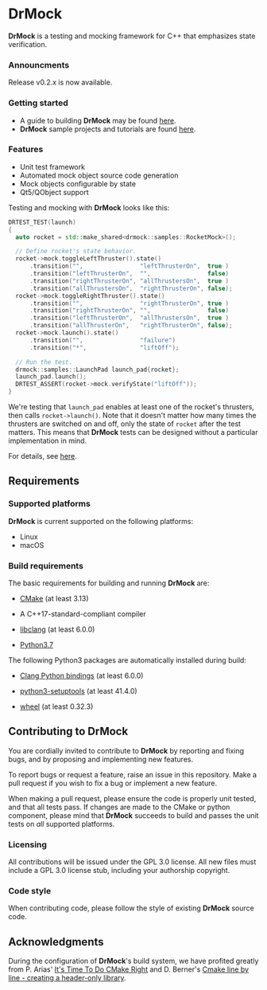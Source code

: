 <!-- 
Copyright 2019 Ole Kliemann, Malte Kliemann

This file is part of DrMock.

DrMock is free software: you can redistribute it and/or modify it
under the terms of the GNU General Public License as published by
the Free Software Foundation, either version 3 of the License, or
(at your option) any later version.

DrMock is distributed in the hope that it will be useful, but
WITHOUT ANY WARRANTY; without even the implied warranty of
MERCHANTABILITY or FITNESS FOR A PARTICULAR PURPOSE.  See the GNU
General Public License for more details.

You should have received a copy of the GNU General Public License
along with DrMock.  If not, see <https://www.gnu.org/licenses/>.
-->

# DrMock

**DrMock** is a testing and mocking framework for C++ that emphasizes
state verification.

### Announcments

Release v0.2.x is now available.

### Getting started

* A guide to building **DrMock** may be found [here](docs/build.md).
* **DrMock** sample projects and tutorials are found
  [here](docs/tutorial.md).

### Features

* Unit test framework
* Automated mock object source code generation
* Mock objects configurable by state
* Qt5/QObject support 

Testing and mocking with **DrMock** looks like this:
```cpp
DRTEST_TEST(launch)
{
  auto rocket = std::make_shared<drmock::samples::RocketMock>();

  // Define rocket's state behavior.
  rocket->mock.toggleLeftThruster().state()
      .transition("",                "leftThrusterOn",  true )
      .transition("leftThrusterOn",  "",                false)
      .transition("rightThrusterOn", "allThrustersOn",  true )
      .transition("allThrustersOn",  "rightThrusterOn", false);
  rocket->mock.toggleRightThruster().state()
      .transition("",                "rightThrusterOn", true )
      .transition("rightThrusterOn", "",                false)
      .transition("leftThrusterOn",  "allThrustersOn",  true )
      .transition("allThrusterOn",   "rightThrusterOn", false);
  rocket->mock.launch().state()
      .transition("",                "failure")
      .transition("*",               "liftOff");

  // Run the test.
  drmock::samples::LaunchPad launch_pad{rocket};
  launch_pad.launch();
  DRTEST_ASSERT(rocket->mock.verifyState("liftOff"));
}
```
We're testing that `launch_pad` enables at least one of the rocket's
thrusters, then calls `rocket->launch()`. Note that it doesn't matter
how many times the thrusters are switched on and off, only the state of
`rocket` after the test matters. This means that **DrMock** tests can be
designed without a particular implementation in mind.

For details, see [here](docs/samples/states.md).

## Requirements

### Supported platforms

**DrMock** is current supported on the following platforms:

* Linux
* macOS

### Build requirements

The basic requirements for building and running **DrMock** are:

* [CMake](https://cmake.org) (at least 3.13)

* A C++17-standard-compliant compiler

* [libclang](http://llvm.org/git/clang) (at least 6.0.0)

* [Python3.7](https://www.python.org)

The following Python3 packages are automatically installed during build:

* [Clang Python bindings](https://github.com/llvm-mirror/clang/tree/master/bindings/python) 
  (at least 6.0.0)

* [python3-setuptools](https://pypi.org/project/setuptools) (at least 41.4.0)

* [wheel](https://pythonwheels.com) (at least 0.32.3)

## Contributing to **DrMock**

You are cordially invited to contribute to **DrMock** by reporting and
fixing bugs, and by proposing and implementing new features. 

To report bugs or request a feature, raise an issue in this repository.
Make a pull request if you wish to fix a bug or implement a new feature.

When making a pull request, please ensure the code is properly unit
tested, and that all tests pass. If changes are made to the CMake or
python component, please mind that **DrMock** succeeds to build and
passes the unit tests on _all_ supported platforms.

### Licensing

All contributions will be issued under the GPL 3.0 license. All new
files must include a GPL 3.0 license stub, including your authorship
copyright.

### Code style

When contributing code, please follow the style of existing **DrMock**
source code.

## Acknowledgments

During the configuration of **DrMock**'s build system, we have profited
greatly from P. Arias' 
[It's Time To Do CMake Right](https://pabloariasal.github.io/2018/02/19/its-time-to-do-cmake-right/) 
and D. Berner's 
[Cmake line by line - creating a header-only library](http://dominikberner.ch/cmake-interface-lib/).
